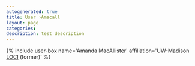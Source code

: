 ```yaml
---
autogenerated: true
title: User ›Amacall
layout: page
categories: 
description: test description
---
```


{% include user-box name='Amanda MacAllister' affiliation='UW-Madison [LOCI](LOCI) (former)' %}
